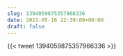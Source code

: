 ```yaml
---
slug: 1394059875357966336
date: 2021-05-16 22:39:09+00:00
draft: false
---
```


{{< tweet 1394059875357966336 >}}
